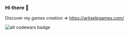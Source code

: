 ### Hi there 👋

Discover my games creation => https://artixelpgames.com/

![alt codewars badge](https://www.codewars.com/users/RemySd/badges/large "Codewars Badge")

<!--
**RemySd/remysd** is a ✨ _special_ ✨ repository because its `README.md` (this file) appears on your GitHub profile.

Here are some ideas to get you started:

- 🔭 I’m currently working on ...
- 🌱 I’m currently learning ...
- 👯 I’m looking to collaborate on ...
- 🤔 I’m looking for help with ...
- 💬 Ask me about ...
- 📫 How to reach me: ...
- 😄 Pronouns: ...
- ⚡ Fun fact: ...
-->
